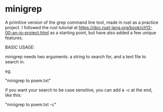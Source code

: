 # minigrep
A primitive version of the grep command line tool,
made in rust as a practice project. I followed the rust tutorial
at https://doc.rust-lang.org/book/ch12-00-an-io-project.html
as a starting point, but have also added a few unique features.

BASIC USAGE:

minigrep needs two arguments: a string to search for, and a text file to search in.

eg.

"minigrep to poem.txt"

if you want your search to be case sensitive, you can add a -c at the end, like this:

"minigrep to poem.txt -c"
